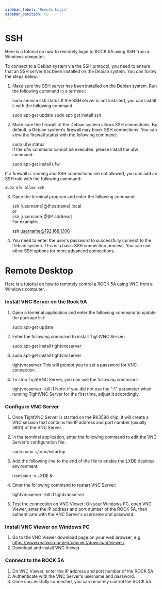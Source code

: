 ```yaml
---
sidebar_label: 'Remote Login'
sidebar_position: 60
---
```


# SSH
Here is a tutorial on how to remotely login to ROCK 5A using SSH from a Windows computer.  

To connect to a Debian system via the SSH protocol, you need to ensure that an SSH server has been installed on the Debian system. You can follow the steps below:  

1. Make sure the SSH server has been installed on the Debian system. Run the following command in a terminal:  

    sudo service ssh status
If the SSH server is not installed, you can install it with the following command:

    sudo apt-get update
    sudo apt-get install ssh
2. Make sure the firewall of the Debian system allows SSH connections. By default, a Debian system's firewall may block SSH connections. You can view the firewall status with the following command:  

    sudo ufw status    
If the ufw command cannot be executed, please install the ufw command:  

    sudo apt-get install ufw

  If a firewall is running and SSH connections are not allowed, you can add an SSH rule with the following command:  

    sudo ufw allow ssh
3. Open the terminal program and enter the following command:  

    ssh [username]@[hostname].local  
    or  
    ssh [username]@[IP address]  
For example:  

    ssh username@192.168.1.100
4. You need to enter the user's password to successfully connect to the Debian system.
This is a basic SSH connection process. You can use other SSH options for more advanced connections.  


# Remote Desktop
Here is a tutorial on how to remotely control a ROCK 5A using VNC from a Windows computer.  

### Install VNC Server on the Rock 5A  
1. Open a terminal application and enter the following command to update the package list:   

    sudo apt-get update
2. Enter the following command to install TightVNC Server:  

    sudo apt-get install tightvncserver
3. sudo apt-get install tightvncserver

    tightvncserver
This will prompt you to set a password for VNC connection.  
4. To stop TightVNC Server, you can use the following command:   

    tightvncserver -kill :1
Note: if you did not use the ":1" parameter when running TightVNC Server for the first time, adjust it accordingly.  


### Configure VNC Server
1. Once TightVNC Server is started on the RK3588 chip, it will create a VNC session that contains the IP address and port number (usually 5901) of the VNC Server.  
2. In the terminal application, enter the following command to edit the VNC Server's configuration file:  

    sudo nano ~/.vnc/xstartup
3. Add the following line to the end of the file to enable the LXDE desktop environment:  

    lxsession -s LXDE &
4. Enter the following command to restart VNC Server:  

    tightvncserver -kill :1
    tightvncserver  
5. Test the connection on VNC Viewer: On your Windows PC, open VNC Viewer, enter the IP address and port number of the ROCK 5A, then authenticate with the VNC Server's username and password.    

### Install VNC Viewer on Windows PC
1. Go to the VNC Viewer download page on your web browser, e.g. https://www.realvnc.com/en/connect/download/viewer/  
2. Download and install VNC Viewer.  


### Connect to the ROCK 5A
1. On VNC Viewer, enter the IP address and port number of the ROCK 5A.  
2. Authenticate with the VNC Server's username and password.  
3. Once successfully connected, you can remotely control the ROCK 5A.  





